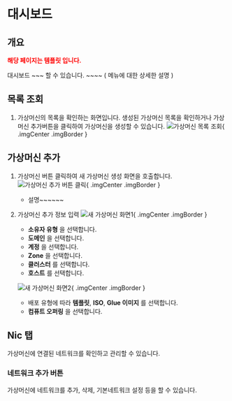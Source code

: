 
# 대시보드

## 개요
<span style="color:red">**해당 페이지는 템플릿 입니다.**</span>

대시보드 ~~~ 할 수 있습니다. ~~~~ ( 메뉴에 대한 상세한 설명 )

## 목록 조회

1. 가상머신의 목록을 확인하는 화면입니다.
    생성된 가상머신 목록을 확인하거나 가상머신 추가버튼을 클릭하여 가상머신을 생성할 수 있습니다.
    ![가상머신 목록 조회](../../assets/images/admin-guide/mold/compute/compute-vm1.png){ .imgCenter .imgBorder }

## 가상머신 추가

1. 가상머신 버튼 클릭하여 새 가상머신 생성 화면을 호출합니다.
    ![가상머신 추가 버튼 클릭](../../assets/images/admin-guide/mold/compute/compute-vm2.png){ .imgCenter .imgBorder }
    * 설명~~~~~~

2. 가상머신 추가 정보 입력
    ![새 가상머신 화면1](../../assets/images/admin-guide/mold/compute/compute-vm3.png){ .imgCenter .imgBorder }

    * **소유자 유형** 을 선택합니다.
    * **도메인** 을 선택합니다.
    * **계정** 을 선택합니다.
    * **Zone** 을 선택합니다.
    * **클러스터** 를 선택합니다.
    * **호스트** 를 선택합니다.

    ![새 가상머신 화면2](../../assets/images/admin-guide/mold/compute/compute-vm4.png){ .imgCenter .imgBorder }

    * 배포 유형에 따라 **템플릿**, **ISO**, **Glue 이미지** 를 선택합니다.
    * **컴퓨트 오퍼링** 을 선택합니다.

## Nic 탭

가상머신에 연결된 네트워크를 확인하고 관리할 수 있습니다.


###  네트워크 추가 버튼

가상머신에 네트워크를 추가, 삭제, 기본네트워크 설정 등을 할 수 있습니다.

